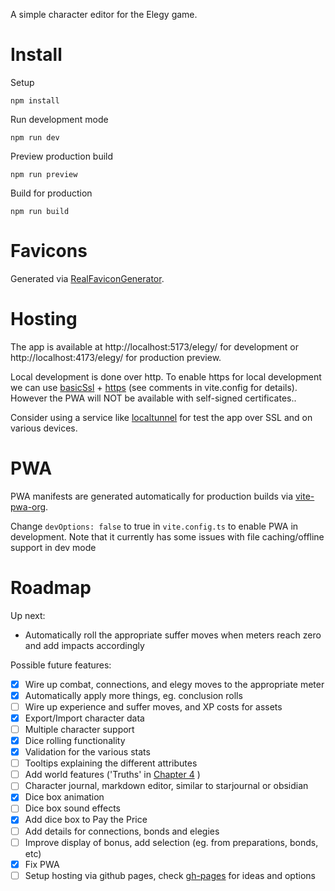 A simple character editor for the Elegy game.

# Install

Setup

```
npm install
```

Run development mode

```
npm run dev
```

Preview production build

```
npm run preview
```

Build for production

```
npm run build
``` 

# Favicons

Generated via [RealFaviconGenerator](https://realfavicongenerator.net/).

# Hosting

The app is available at http://localhost:5173/elegy/ for development or http://localhost:4173/elegy/ for production preview.

Local development is done over http. To enable https for local development we can use [basicSsl](https://github.com/vitejs/vite-plugin-basic-ssl) + [https](https://v4.vitejs.dev/config/server-options.html#server-https) (see comments in vite.config for details). However the PWA will NOT be available with self-signed certificates..

Consider using a service like [localtunnel](https://github.com/localtunnel/localtunnel) for test the app over SSL and on various devices.

# PWA

PWA manifests are generated automatically for production builds via [vite-pwa-org](https://vite-pwa-org.netlify.app/).

Change ```devOptions: false``` to true in ```vite.config.ts``` to enable PWA in development. Note that it currently has some issues with file caching/offline support in dev mode

# Roadmap

Up next:
 - Automatically roll the appropriate suffer moves when meters reach zero and add impacts accordingly

Possible future features:
- [x] Wire up combat, connections, and elegy moves to the appropriate meter
- [x] Automatically apply more things, eg. conclusion rolls
- [ ] Wire up experience and suffer moves, and XP costs for assets
- [x] Export/Import character data
- [ ] Multiple character support
- [x] Dice rolling functionality
- [x] Validation for the various stats
- [ ] Tooltips explaining the different attributes
- [ ] Add world features ('Truths' in [Chapter 4](/docs/elegy/chapters/chapter4-world.md) )
- [ ] Character journal, markdown editor, similar to starjournal or obsidian
- [x] Dice box animation
- [ ] Dice box sound effects
- [x] Add dice box to Pay the Price
- [ ] Add details for connections, bonds and elegies
- [ ] Improve display of bonus, add selection (eg. from preparations, bonds, etc)
- [x] Fix PWA 
- [ ] Setup hosting via github pages, check [gh-pages](https://github.com/tschaub/gh-pages) for ideas and options